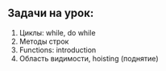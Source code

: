 ## Задачи на урок:

1. Циклы: while, do while
2. Методы строк
3. Functions: introduction
4. Область видимости, hoisting (поднятие)














